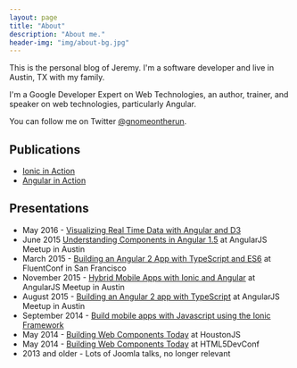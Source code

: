```yaml
---
layout: page
title: "About"
description: "About me."
header-img: "img/about-bg.jpg"
---
```


This is the personal blog of Jeremy. I'm a software developer and live in Austin, TX with my family.

I'm a Google Developer Expert on Web Technologies, an author, trainer, and speaker on web technologies, particularly Angular.

You can follow me on Twitter [@gnomeontherun](https://twitter.com/gnomeontherun).

## Publications

* [Ionic in Action](https://www.manning.com/books/ionic-in-action?a_aid=ionicinaction)
* [Angular in Action](https://www.manning.com/books/angular2-in-action?a_aid=ionicinaction)

## Presentations

* May 2016 - [Visualizing Real Time Data with Angular and D3](http://conferences.oreilly.com/oscon/oscon-tx/public/schedule/detail/57787)
* June 2015 [Understanding Components in Angular 1.5](https://www.meetup.com/AngularJS/events/230186641/) at AngularJS Meetup in Austin
* March 2015 - [Building an Angular 2 App with TypeScript and ES6](http://conferences.oreilly.com/fluent/fluent-javascript-html-ca/public/schedule/detail/46503) at FluentConf in San Francisco
* November 2015 - [Hybrid Mobile Apps with Ionic and Angular](http://www.meetup.com/AngularJS/events/224925897/) at AngularJS Meetup in Austin
* August 2015 - [Building an Angular 2 app with TypeScript](http://www.meetup.com/AngularJS/events/224748092/) at AngularJS Meetup in Austin
* September 2014 - [Build mobile apps with Javascript using the Ionic Framework](https://www.manning.com/events/poweredbyjavascript/)
* May 2014 - [Building Web Components Today](http://www.meetup.com/houston-js/events/181726492/) at HoustonJS
* May 2014 - [Building Web Components Today](http://html5devconf.com/speakers/jeremy_wilken.html) at HTML5DevConf
* 2013 and older - Lots of Joomla talks, no longer relevant
